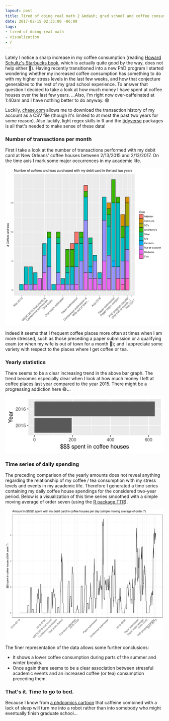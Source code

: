 ```yaml
---
layout: post
title: Tired of doing real math 2 &mdash; grad school and coffee consumption
date: 2017-02-15 02:35:00 -06:00
tags:
- tired of doing real math
- visualization
- r
---
```


Lately I notice a sharp increase in my coffee consumption (reading [Howard Schultz's Starbucks book](https://www.amazon.com/Pour-Your-Heart-Into-Starbucks/dp/0786883561/ref=sr_1_3?ie=UTF8&qid=1487141175&sr=8-3&keywords=howard+schultz), which is actually quite good by the way, does not help either :grimacing:). Having recently transitioned into a new PhD program I started wondering whether my increased coffee consumption has something to do with my higher stress levels in the last few weeks, and how that conjecture generalizes to the rest of my grad school experience. To answer that question I decided to take a look at how much money I have spent at coffee houses over the last few years. ...Also, I'm right now over-caffeinated at 1:40am and I have nothing better to do anyway. :smile:

Luckily, [chase.com](https://www.chase.com/) allows me to download the transaction history of my account as a CSV file (though it's limited to at most the past two years for some reason). Also luckily, light regex skills in R and the [tidyverse](https://blog.rstudio.org/2016/09/15/tidyverse-1-0-0) packages is all that's needed to make sense of these data!

### Number of transactions per month

First I take a look at the number of transactions performed with my debit card at New Orleans' coffee houses between 2/13/2015 and 2/13/2017. On the time axis I mark some major occurrences in my academic life.

![Number of transactions performed with my debit card at New Orleans' coffee houses per month](/images/grad_school_coffee/Coffees_per_month.png?raw=true "Coffees per month")

Indeed it seems that I frequent coffee places more often at times when I am more stressed, such as those preceding a paper submission or a qualifying exam (or when my wife is out of town for a month :grimacing:); and I appreciate some variety with respect to the places where I get coffee or tea.

### Yearly statistics

There seems to be a clear increasing trend in the above bar graph. The trend becomes especially clear when I look at how much money I left at coffee places last year compared to the year 2015. There might be a progressing addiction here :sweat_smile:... 

![Amount spent at coffee places per year](/images/grad_school_coffee/Yearly_total_spent.png?raw=true "Yearly $$$ spent at coffee places")

### Time series of daily spending

The preceding comparison of the yearly amounts does not reveal anything regarding the relationship of my coffee / tea consumption with my stress levels and events in my academic life. Therefore I generated a time series containing my daily coffee house spendings for the considered two-year period. Below is a visualization of this time series smoothed with a simple moving average of order seven (using the [R package TTR](https://cran.r-project.org/package=TTR)).

![Time series of daily amounts spent at coffee places](/images/grad_school_coffee/SMA.png?raw=true "Daily spending at coffee places")

The finer representation of the data allows some further conclusions:

* It shows a lower coffee consumption during parts of the summer and winter breaks.
* Once again there seems to be a clear association between stressful academic events and an increased coffee (or tea) consumption preceding them.

### That's it. Time to go to bed.

Because I know from [a phdcomics cartoon](http://www.phdcomics.com/comics/archive.php?comicid=1415) that caffeine combined with a lack of sleep will turn me into a robot rather than into somebody who might eventually finish graduate school...

